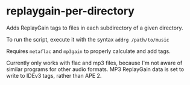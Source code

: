 # replaygain-per-directory
Adds ReplayGain tags to files in each subdirectory of a given directory.

To run the script, execute it with the syntax `addrg /path/to/music`

Requires `metaflac` and `mp3gain` to properly calculate and add tags.

Currently only works with flac and mp3 files, because I'm not aware of similar programs for other audio formats. MP3 ReplayGain data is set to write to IDEv3 tags, rather than APE 2.
